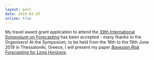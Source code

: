 ```yaml
---
layout: post
date: 2019-03-20
inline: true
---
```

My travel award grant application to attend the [39th International Symposium on Forecasting](https://isf.forecasters.org/) has been accepted - many thanks to the Organisers! 
At the Symposium, to be held from the 16th to the 19th June 2019 in Thessaloniki, Greece, I will present my paper [_Bayesian Risk Forecasting for Long Horizons_](/projects/2_project.markdown).